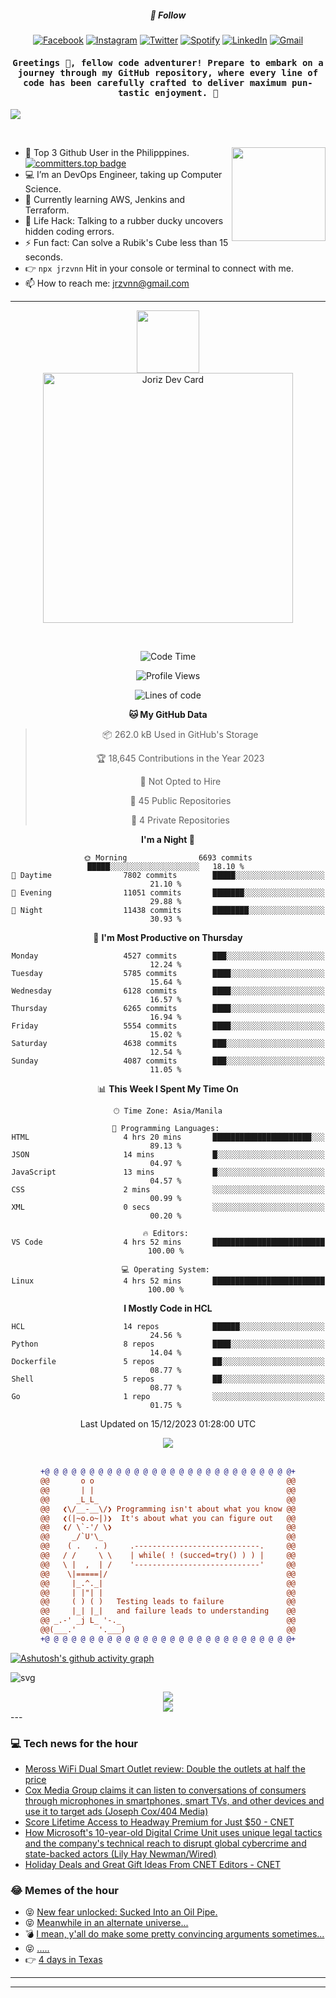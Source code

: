 <h5 align="center">💬 Follow</h5>
<div align="center">

[![Facebook](https://img.shields.io/badge/Facebook-%231877F2.svg?style=for-the-badge&logo=Facebook&logoColor=white)](https://www.facebook.com/Horisyo/)
[![Instagram](https://img.shields.io/badge/Instagram-%23E4405F.svg?style=for-the-badge&logo=Instagram&logoColor=white)](https://www.instagram.com/jrzvnn_/)
[![Twitter](https://img.shields.io/badge/Twitter-%231DA1F2.svg?style=for-the-badge&logo=Twitter&logoColor=white)](https://twitter.com/jrz_studies)
[![Spotify](https://img.shields.io/badge/Spotify-%231ED760.svg?style=for-the-badge&logo=Spotify&logoColor=white)](https://open.spotify.com/user/217td4qrc6mzqjodfalmzjpdi?si=b93099b9078c4ccb)
[![LinkedIn](https://img.shields.io/badge/LinkedIn-%230077B5.svg?style=for-the-badge&logo=LinkedIn&logoColor=white)](https://www.linkedin.com/in/jrz-vnn/)
[![Gmail](https://img.shields.io/badge/Gmail-D14836?style=for-the-badge&logo=gmail&logoColor=white)](mailto:jrzvnn@gmail.com)

</div>
<h4 align="center"><samp>Greetings 👋, fellow code adventurer! Prepare to embark on a journey through my GitHub repository, where every line of code has been carefully crafted to deliver maximum pun-tastic enjoyment. 🚀 </samp></h4>

<!--horizontal divider(gradiant)-->
<img src="https://user-images.githubusercontent.com/73097560/115834477-dbab4500-a447-11eb-908a-139a6edaec5c.gif">

&nbsp; 

<img align='right' src='https://github.com/Rishit-dagli/Rishit-dagli/blob/master/images/octocat-anime.gif' width='150"'>

- 🚀 Top 3 Github User in the Philipppines. [![committers.top badge](https://user-badge.committers.top/philippines/jrzvnn.svg)](https://user-badge.committers.top/philippines/USERNAME)
- 💻 I’m an DevOps Engineer, taking up Computer Science.
- 🤖 Currently learning AWS, Jenkins and Terraform.
- 🎯 Life Hack: Talking to a rubber ducky uncovers hidden coding errors.
- ⚡ Fun fact: Can solve a Rubik's Cube less than 15 seconds.
- 👉 `npx jrzvnn` Hit in your console or terminal to connect with me.
- 📫 How to reach me: jrzvnn@gmail.com

---

<!--🖼️OCTOCAT-->
<p align="center">

<img src="https://media.giphy.com/media/IP7sarl7C5lSFCw9rG/giphy.gif"  width="100px" height="100px">
<br />
<a href="https://app.daily.dev/jorizvillanueva"><img src="https://github.com/jrzvnn/jrzvnn/blob/main/devcard.svg" width="400" alt="Joriz Dev Card"/></a>
</p>

<br />
<div align="center">

<!--START_SECTION:waka-->
![Code Time](http://img.shields.io/badge/Code%20Time-230%20hrs%2029%20mins-blue)

![Profile Views](http://img.shields.io/badge/Profile%20Views-72-blue)

![Lines of code](https://img.shields.io/badge/From%20Hello%20World%20I%27ve%20Written-1.6%20million%20lines%20of%20code-blue)

**🐱 My GitHub Data** 

> 📦 262.0 kB Used in GitHub's Storage 
 > 
> 🏆 18,645 Contributions in the Year 2023
 > 
> 🚫 Not Opted to Hire
 > 
> 📜 45 Public Repositories 
 > 
> 🔑 4 Private Repositories 
 > 
**I'm a Night 🦉** 

```text
🌞 Morning                6693 commits        █████░░░░░░░░░░░░░░░░░░░░   18.10 % 
🌆 Daytime                7802 commits        █████░░░░░░░░░░░░░░░░░░░░   21.10 % 
🌃 Evening                11051 commits       ███████░░░░░░░░░░░░░░░░░░   29.88 % 
🌙 Night                  11438 commits       ████████░░░░░░░░░░░░░░░░░   30.93 % 
```
📅 **I'm Most Productive on Thursday** 

```text
Monday                   4527 commits        ███░░░░░░░░░░░░░░░░░░░░░░   12.24 % 
Tuesday                  5785 commits        ████░░░░░░░░░░░░░░░░░░░░░   15.64 % 
Wednesday                6128 commits        ████░░░░░░░░░░░░░░░░░░░░░   16.57 % 
Thursday                 6265 commits        ████░░░░░░░░░░░░░░░░░░░░░   16.94 % 
Friday                   5554 commits        ████░░░░░░░░░░░░░░░░░░░░░   15.02 % 
Saturday                 4638 commits        ███░░░░░░░░░░░░░░░░░░░░░░   12.54 % 
Sunday                   4087 commits        ███░░░░░░░░░░░░░░░░░░░░░░   11.05 % 
```


📊 **This Week I Spent My Time On** 

```text
🕑︎ Time Zone: Asia/Manila

💬 Programming Languages: 
HTML                     4 hrs 20 mins       ██████████████████████░░░   89.13 % 
JSON                     14 mins             █░░░░░░░░░░░░░░░░░░░░░░░░   04.97 % 
JavaScript               13 mins             █░░░░░░░░░░░░░░░░░░░░░░░░   04.57 % 
CSS                      2 mins              ░░░░░░░░░░░░░░░░░░░░░░░░░   00.99 % 
XML                      0 secs              ░░░░░░░░░░░░░░░░░░░░░░░░░   00.20 % 

🔥 Editors: 
VS Code                  4 hrs 52 mins       █████████████████████████   100.00 % 

💻 Operating System: 
Linux                    4 hrs 52 mins       █████████████████████████   100.00 % 
```

**I Mostly Code in HCL** 

```text
HCL                      14 repos            ██████░░░░░░░░░░░░░░░░░░░   24.56 % 
Python                   8 repos             ████░░░░░░░░░░░░░░░░░░░░░   14.04 % 
Dockerfile               5 repos             ██░░░░░░░░░░░░░░░░░░░░░░░   08.77 % 
Shell                    5 repos             ██░░░░░░░░░░░░░░░░░░░░░░░   08.77 % 
Go                       1 repo              ░░░░░░░░░░░░░░░░░░░░░░░░░   01.75 % 
```




 Last Updated on 15/12/2023 01:28:00 UTC
<!--END_SECTION:waka-->

<img src="https://wakatime.com/share/@jrzvnn/70a4618c-7cd9-4016-b7b9-eabe75c837ee.svg">

<br />
<br />

```diff
+@ @ @ @ @ @ @ @ @ @ @ @ @ @ @ @ @ @ @ @ @ @ @ @ @ @ @ @+
@@       o o                                           @@
@@       | |                                           @@
@@      _L_L_                                          @@
@@   ❮\/__-__\/❯ Programming isn't about what you know @@
@@   ❮(|~o.o~|)❯  It's about what you can figure out   @@
@@   ❮/ \`-'/ \❯                                       @@
@@     _/`U'\_                                         @@
@@    ( .   . )     .----------------------------.     @@
@@   / /     \ \    | while( ! (succed=try() ) ) |     @@
@@   \ |  ,  | /    '----------------------------'     @@
@@    \|=====|/                                        @@
@@     |_.^._|                                         @@
@@     | |"| |                                         @@
@@     ( ) ( )   Testing leads to failure              @@
@@     |_| |_|   and failure leads to understanding    @@
@@ _.-' _j L_ '-._                                     @@
@@(___.'     '.___)                                    @@
+@ @ @ @ @ @ @ @ @ @ @ @ @ @ @ @ @ @ @ @ @ @ @ @ @ @ @ @+

```

</div>




[![Ashutosh's github activity graph](https://github-readme-activity-graph.vercel.app/graph?username=jrzvnn&theme=github-compact)](https://github.com/ashutosh00710/github-readme-activity-graph)


![svg](profile-3d-contrib/profile-night-green.svg)

<div align="center">
<img src="https://github.com/jrzvnn/jrzvnn/blob/output/github-snake-dark.svg">
</div>

<div align=center>
<img align=center src=https://metrics.lecoq.io/jrzvnn?template=classic&isocalendar=1&languages=1&achievements=1&base=header%2C%20activity%2C%20community%2C%20repositories%2C%20metadata&base.indepth=false&base.hireable=false&base.skip=false&isocalendar=false&isocalendar.duration=full-year&languages=false&languages.limit=8&languages.threshold=0%25&languages.other=false&languages.colors=github&languages.sections=most-used&languages.indepth=false&languages.analysis.timeout=15&languages.analysis.timeout.repositories=7.5&languages.categories=markup%2C%20programming&languages.recent.categories=markup%2C%20programming&languages.recent.load=300&languages.recent.days=14&achievements=false&achievements.threshold=C&achievements.secrets=true&achievements.display=detailed&achievements.limit=0&config.timezone=Asia%2FManila)
</div>
<div align="left">
---

### 💻 Tech news for the hour

<!-- TECH:START -->
 - [Meross WiFi Dual Smart Outlet review: Double the outlets at half the price](https://appleinsider.com/articles/23/12/15/meross-wifi-dual-smart-outlet-review-double-the-outlets-at-half-the-price?utm_medium=rss)
 - [Cox Media Group claims it can listen to conversations of consumers through microphones in smartphones, smart TVs, and other devices and use it to target ads &lpar;Joseph Cox/404 Media&rpar;](http://www.techmeme.com/231215/p4#a231215p4)
 - [Score Lifetime Access to Headway Premium for Just $50     - CNET](https://www.cnet.com/deals/score-lifetime-access-to-headway-premium-for-just-50/#ftag=CAD590a51e)
 - [How Microsoft&#39;s 10-year-old Digital Crime Unit uses unique legal tactics and the company&#39;s technical reach to disrupt global cybercrime and state-backed actors &lpar;Lily Hay Newman/Wired&rpar;](http://www.techmeme.com/231215/p3#a231215p3)
 - [Holiday Deals and Great Gift Ideas From CNET Editors     - CNET](https://www.cnet.com/deals/holiday-deals-and-great-gift-ideas-from-cnet-editors/#ftag=CAD590a51e)<!-- TECH:END -->

### 😂 Memes of the hour

<!-- MEMES:START -->
 - 😝 [New fear unlocked: Sucked Into an Oil Pipe.](http://9gag.com/gag/amA4A7y)
 - 😝 [Meanwhile in an alternate universe...](http://9gag.com/gag/aGE4ErZ)
 - 💣 [I mean, y&#39;all do make some pretty convincing arguments sometimes...](http://9gag.com/gag/aEqm8ON)
 - 😝 [.....](http://9gag.com/gag/aYVXrPO)
 - 👉 [4 days in Texas](http://9gag.com/gag/a04y4qQ)<!-- MEMES:END -->

---

---
